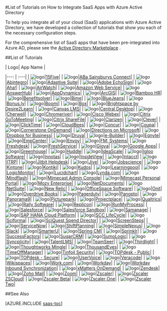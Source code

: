 <properties
    pageTitle="List of Tutorials for SaaS App Integrations with Azure AD | Windows Azure"
    description="Tutorials on how to configure Azure Active Directory single sign-on for a variety of third-party SaaS applications."
    services="active-directory"
    documentationCenter=""
    authors="markusvi"
    manager="stevenpo"
    editor=""/>

<tags
	ms.service="active-directory"
	ms.date="10/16/2015"
	wacn.date=""/>

#List of Tutorials on How to Integrate SaaS Apps with Azure Active Directory

To help you integrate all of your cloud (SaaS) applications with Azure Active Directory, we have developed a collection of tutorials that show you each of the necessary configuration steps.

For the comprehensive list of SaaS apps that have been pre-integrated into Azure AD, please see the [Active Directory <!-- deleted by customization Marketplace](https://azure.microsoft.com/home/features/identity/) --><!-- keep by customization: begin --> Marketplace](https://azure.microsoft.com/zh-cn/home/features/identity/) <!-- keep by customization: end -->.

##List of Tutorials

| Logo| App Name |
<!-- deleted by customization
| --- | --- |
| ![logo](./media/active-directory-saas-tutorial-list/SaaSApp_15five.jpg)| [15Five](/documentation/articles/active-directory-saas-15five-tutorial/)|
| ![logo](./media/active-directory-saas-tutorial-list/SaaSApp_AbaSainsbury.jpg)| [ABa Sainsburys Connect](/documentation/articles/active-directory-saas-aba-sainsburys-connect-tutorial/)|
| ![logo](./media/active-directory-saas-tutorial-list/SaaSApp_Abintegro.jpg)| [Abintegro](/documentation/articles/active-directory-saas-abintegro-tutorial/)|
| ![logo](./media/active-directory-saas-tutorial-list/SaaSApp_AdaptiveSuite.jpg)| [Adaptive Suite](/documentation/articles/active-directory-saas-abintegro-tutorial/)|
| ![logo](./media/active-directory-saas-tutorial-list/SaaSApp_AdobeEchoSign.jpg)| [Adobe EchoSign](/documentation/articles/active-directory-saas-adobe-echosign-tutorial/)|
| ![logo](./media/active-directory-saas-tutorial-list/SaaSApp_Aha.jpg)| [Aha!](/documentation/articles/active-directory-saas-aha-tutorial/)|
| ![logo](./media/active-directory-saas-tutorial-list/SaaSApp_Airwatch.jpg)| [AirWatch](https://azure.microsoft.com/zh-cn/documentation/articles/active-directory-saas-airwatch-tutorial/)|
| ![logo](./media/active-directory-saas-tutorial-list/SaaSApp_Alcumus.jpg)| [Alcumus Info Exchange](/documentation/articles/active-directory-saas-alcumus-info-tutorial/)|
| ![logo](./media/active-directory-saas-tutorial-list/SaaSApp_AmazonWebServices.jpg)| [Amazon Web Services (AWS)](https://go.microsoft.com/fwLink/?LinkID=512725&clcid=0x409)|
| ![logo](./media/active-directory-saas-tutorial-list/SaaSApp_AnswerHub.jpg)| [AnswerHub](/documentation/articles/active-directory-saas-answerhub-tutorial/)|
| ![logo](./media/active-directory-saas-tutorial-list/SaaSApp_AppDynamics.jpg)| [AppDynamics](/documentation/articles/active-directory-saas-appdynamics-tutorial/)|
| ![logo](./media/active-directory-saas-tutorial-list/SaaSApp_ArcGIS.jpg)| [ArcGIS](/documentation/articles/active-directory-saas-arcgis-tutorial/)|
| ![logo](./media/active-directory-saas-tutorial-list/SaaSApp_BambooHR.png)| [Bamboo HR](/documentation/articles/active-directory-saas-bamboo-hr-tutorial/)|
| ![logo](./media/active-directory-saas-tutorial-list/SaaSApp_Benefitssolver.jpg)| [Benefitsolver](/documentation/articles/active-directory-saas-benefitsolver-tutorial/)|
| ![logo](./media/active-directory-saas-tutorial-list/SaaSApp_Bime.jpg)| [Bime](/documentation/articles/active-directory-saas-bime-tutorial/)|
| ![logo](./media/active-directory-saas-tutorial-list/SaaSApp_BlueJeans.jpg)| [BlueJeans](/documentation/articles/active-directory-saas-bluejeans-tutorial/)|
| ![logo](./media/active-directory-saas-tutorial-list/SaaSApp_Bonus.ly.jpg)| [Bonus.ly](/documentation/articles/active-directory-saas-bonus-tutorial/)|
| ![logo](./media/active-directory-saas-tutorial-list/SaaSApp_Boomi.jpg)| [Boomi](/documentation/articles/active-directory-saas-boomi-tutorial/)|
| ![logo](./media/active-directory-saas-tutorial-list/SaaSApp_Box.jpg)| [Box](/documentation/articles/active-directory-saas-box-tutorial/)|
| ![logo](./media/active-directory-saas-tutorial-list/SaaSApp_Brightspace.jpg)| [Brightspace by Desire2Learn](/documentation/articles/active-directory-saas-brightspace-desire2learn-tutorial/)|
| ![logo](./media/active-directory-saas-tutorial-list/SaaSApp_Canvas.jpg)| [Canvas LMS](/documentation/articles/active-directory-saas-canvas-lms-tutorial/)|
| ![logo](./media/active-directory-saas-tutorial-list/SaaSApp_Central_Desktop.jpg)| [Central Desktop](/documentation/articles/active-directory-saas-central-desktop-tutorial/)|
| ![logo](./media/active-directory-saas-tutorial-list/SaaSApp_Cherwell.jpg)| [Cherwell](/documentation/articles/active-directory-saas-cherwell-tutorial/)|
| ![logo](./media/active-directory-saas-tutorial-list/SaaSApp_Chromeriver.png)| [Chromeriver](/documentation/articles/active-directory-saas-chromeriver-tutorial/)|
| ![logo](./media/active-directory-saas-tutorial-list/SaaSApp_CiscoWebEx.jpg)| [Cisco Webex](/documentation/articles/active-directory-saas-cisco-webex-tutorial/)|
| ![logo](./media/active-directory-saas-tutorial-list/SaaSApp_CritixGoToMeeting.jpg)| [Citrix GoToMeeting](/documentation/articles/active-directory-saas-citrix-gotomeeting-tutorial/)|
| ![logo](./media/active-directory-saas-tutorial-list/SaaSApp_CritixShareFile.jpg)| [Citrix ShareFile](/documentation/articles/active-directory-saas-citrix-sharefile-tutorial/)|
| ![logo](./media/active-directory-saas-tutorial-list/SaaSApp_Clarizen.jpg)| [Clarizen](/documentation/articles/active-directory-saas-clarizen-tutorial/)|
| ![logo](./media/active-directory-saas-tutorial-list/SaaSApp_Clever.jpg)| [Clever](/documentation/articles/active-directory-saas-clever-tutorial/)|
| ![logo](./media/active-directory-saas-tutorial-list/SaaSApp_ClickTime.jpg)| [ClickTime](/documentation/articles/active-directory-saas-clicktime-tutorial/)|
| ![logo](./media/active-directory-saas-tutorial-list/SaaSApp_CloudPassage.jpg)| [CloudPassage](/documentation/articles/active-directory-saas-cloudpassage-tutorial/)|
| ![logo](./media/active-directory-saas-tutorial-list/SaaSApp_Concur.jpg)| [Concur](https://go.microsoft.com/fwLink/?LinkID=309575&clcid=0x409)|
| ![logo](./media/active-directory-saas-tutorial-list/SaaSApp_CornerstoneOnDemand.jpg)| [Cornerstone OnDemand](/documentation/articles/active-directory-saas-cornerstone-ondemand-tutorial/)|
| ![logo](./media/active-directory-saas-tutorial-list/SaaSApp_Coupa.jpg)| [Coupa](/documentation/articles/active-directory-saas-coupa-tutorial/)|
| ![logo](./media/active-directory-saas-tutorial-list/SaaSApp_CSStars.jpg)| [CS Stars](/documentation/articles/active-directory-saas-cs-stars-tutorial/)|
| ![logo](./media/active-directory-saas-tutorial-list/SaaSApp_Directions.jpg)| [Directions on Microsoft](/documentation/articles/active-directory-saas-directions-microsoft-tutorial/)|
| ![logo](./media/active-directory-saas-tutorial-list/SaaSApp_DocuSign.jpg)| [DocuSign](/documentation/articles/active-directory-saas-docussign-tutorial/)|
| ![logo](./media/active-directory-saas-tutorial-list/SaaSApp_Dropbox.jpg)| [Dropbox for Business](/documentation/articles/active-directory-saas-dropboxforbusiness-tutorial/)|
| ![logo](./media/active-directory-saas-tutorial-list/SaaSApp_Druva.jpg)| [Druva](/documentation/articles/active-directory-saas-druva-tutorial/)|
| ![logo](./media/active-directory-saas-tutorial-list/SaaSApp_eBuilder.jpg)| [e-Builder](/documentation/articles/active-directory-saas-e-builder-tutorial/)|
| ![logo](./media/active-directory-saas-tutorial-list/SaaSApp_Egnyte.jpg)| [Egnyte](/documentation/articles/active-directory-saas-egnyte-tutorial/)|
| ![logo](./media/active-directory-saas-tutorial-list/SaaSApp_EmpCenter.jpg)| [EmpCenter](/documentation/articles/active-directory-saas-empcenter-tutorial/)|
| ![logo](./media/active-directory-saas-tutorial-list/SaaSApp_Envoy.jpg)| [Envoy](/documentation/articles/active-directory-saas-envoy-tutorial/)|
| ![logo](./media/active-directory-saas-tutorial-list/SaaSApp_FMSystems.jpg)| [FM:Systems](/documentation/articles/active-directory-saas-fm-systems-tutorial/)|
| ![logo](./media/active-directory-saas-tutorial-list/SaaSApp_Freshdesk.jpg)| [Freshdesk](/documentation/articles/active-directory-saas-freshdesk-tutorial/)|
| ![logo](./media/active-directory-saas-tutorial-list/SaaSApp_Freshservice.jpg)| [FreshService](/documentation/articles/active-directory-saas-freshservice-tutorial/)|
| ![logo](./media/active-directory-saas-tutorial-list/SaaSApp_Gigya.jpg)| [Gigya](/documentation/articles/active-directory-saas-gigya-tutorial/)|
| ![logo](./media/active-directory-saas-tutorial-list/SaaSApp_GoogleApps.jpg)| [Google Apps](https://go.microsoft.com/fwLink/?LinkID=309577&clcid=0x409)|
| ![logo](./media/active-directory-saas-tutorial-list/SaaSApp_Greenhouse.jpg)| [Greenhouse](https://go.microsoft.com/fwLink/?LinkID=403252&clcid=0x409)|
| ![logo](./media/active-directory-saas-tutorial-list/SaaSApp_Halogen_Software.jpg)| [Halogen Software](/documentation/articles/active-directory-saas-halogen-software-tutorial/)|
| ![logo](./media/active-directory-saas-tutorial-list/SaaSApp_Huddle.jpg)| [Huddle](https://go.microsoft.com/fwLink/?LinkID=403227&clcid=0x409)|
| ![logo](./media/active-directory-saas-tutorial-list/SaaSApp_IdeaScale.jpg)| [IdeaScale](/documentation/articles/active-directory-saas-ideascale-tutorial/)|
| ![logo](./media/active-directory-saas-tutorial-list/SaaSApp_IglooSoftware.jpg)| [Igloo Software](/documentation/articles/active-directory-saas-igloo-software-tutorial/)|
| ![logo](./media/active-directory-saas-tutorial-list/SaaSApp_Innotas.jpg)| [Innotas](/documentation/articles/active-directory-saas-innotas-tutorial/)|
| ![logo](./media/active-directory-saas-tutorial-list/SaaSApp_InsideView.jpg)| [InsideView](/documentation/articles/active-directory-saas-insideview-tutorial/)|
| ![logo](./media/active-directory-saas-tutorial-list/SaaSApp_Intacct.jpg)| [Intacct](/documentation/articles/active-directory-saas-intacct-tutorial/)|
| ![logo](./media/active-directory-saas-tutorial-list/SaaSApp_ITRP.jpg)| [ITRP](/documentation/articles/active-directory-saas-itrp-tutorial/)|
| ![logo](./media/active-directory-saas-tutorial-list/SaaSApp_JitbitHelpdesk.jpg)| [Jitbit Helpdesk](/documentation/articles/active-directory-saas-jitbit-helpdesk-tutorial/)|
| ![logo](./media/active-directory-saas-tutorial-list/SaaSApp_Jive.jpg)| [Jive](/documentation/articles/active-directory-saas-jive-tutorial/)|
| ![logo](./media/active-directory-saas-tutorial-list/SaaSApp_Jobscience.jpg)| [Jobscience](https://go.microsoft.com/fwLink/?LinkID=522559&clcid=0x409)|
| ![logo](./media/active-directory-saas-tutorial-list/SaaSApp_Kintone.jpg)| [Kintone](/documentation/articles/active-directory-saas-kintone-tutorial/)|
| ![logo](./media/active-directory-saas-tutorial-list/SaaSApp_Kontiki.jpg)| [Kontiki](/documentation/articles/active-directory-saas-kontiki-tutorial/)|
| ![logo](./media/active-directory-saas-tutorial-list/SaaSApp_Kudos.jpg)| [Kudos](/documentation/articles/active-directory-saas-kudos-tutorial/)|
| ![logo](./media/active-directory-saas-tutorial-list/SaaSApp_Learningpool.jpg)| [Learningpool](/documentation/articles/active-directory-saas-learningpool-tutorial/)|
| ![logo](./media/active-directory-saas-tutorial-list/SaaSApp_LogicMonitor.jpg)| [LogicMonitor](/documentation/articles/active-directory-saas-logicmonitor-tutorial/)|
| ![logo](./media/active-directory-saas-tutorial-list/SaaSApp_Lucidchart.jpg)| [Lucidchart](/documentation/articles/active-directory-saas-lucidchart-tutorial/)|
| ![logo](./media/active-directory-saas-tutorial-list/SaaSApp_Lynda.com.jpg)| [Lynda.com](/documentation/articles/active-directory-saas-lynda-tutorial/)|
| ![logo](./media/active-directory-saas-tutorial-list/SaaSApp_Mimecast.jpg)| [Mimecast Admin Console](https://go.microsoft.com/fwLink/?LinkID=512747&clcid=0x409)|
| ![logo](./media/active-directory-saas-tutorial-list/SaaSApp_Mimecast.jpg)| [Mimecast Personal Portal](/documentation/articles/active-directory-saas-mimecast-personal-portal-tutorial/)|
| ![logo](./media/active-directory-saas-tutorial-list/SaaSApp_Mindflash.jpg)| [Mindflash](/documentation/articles/active-directory-saas-mindflash-tutorial/)|
| ![logo](./media/active-directory-saas-tutorial-list/SaaSApp_MozyEnterprise.jpg)| [Mozy Enterprise](/documentation/articles/active-directory-saas-mozy-enterprise-tutorial/)|
| ![logo](./media/active-directory-saas-tutorial-list/SaaSApp_NetDocuments.jpg)| [NetDocuments](/documentation/articles/active-directory-saas-netdocuments-tutorial/)|
| ![logo](./media/active-directory-saas-tutorial-list/SaaSApp_NetSuite.jpg)| [Netsuite](/documentation/articles/active-directory-saas-netsuite-tutorial/)|
| ![logo](./media/active-directory-saas-tutorial-list/SaaSApp_NewRelic.jpg)| [New Relic](/documentation/articles/active-directory-saas-new-relic-tutorial/)|
| ![logo](./media/active-directory-saas-tutorial-list/SaaSApp_OCTanner.jpg)| [O. C. Tanner - AppreciateHub](/documentation/articles/active-directory-saas-oc-tanner-tutorial/)|
| ![logo](./media/active-directory-saas-tutorial-list/SaaSApp_OfficeSpaceSoftware.jpg)| [OfficeSpace Software](/documentation/articles/active-directory-saas-officespace-software-tutorial/)|
| ![logo](./media/active-directory-saas-tutorial-list/SaaSApp_Onit.jpg)| [Onit](/documentation/articles/active-directory-saas-onit-tutorial/)|
| ![logo](./media/active-directory-saas-tutorial-list/SaaSApp_OverdriveBooks.jpg)| [Overdrive Books](/documentation/articles/active-directory-saas-overdrive-books-tutorial/)|
| ![logo](./media/active-directory-saas-tutorial-list/SaaSApp_PagerDuty.jpg)| [Pagerduty](https://go.microsoft.com/fwLink/?LinkID=510244&clcid=0x409)|
| ![logo](./media/active-directory-saas-tutorial-list/SaaSApp_Panopto.jpg)| [Panopto](/documentation/articles/active-directory-saas-panopto-tutorial/)|
| ![logo](./media/active-directory-saas-tutorial-list/SaaSApp_Panorama9.jpg)| [Panorama9](/documentation/articles/active-directory-saas-panorama9-tutorial/)|
| ![logo](./media/active-directory-saas-tutorial-list/SaaSApp_Picturepark.jpg)| [Picturepark](/documentation/articles/active-directory-saas-picturepark-tutorial/)|
| ![logo](./media/active-directory-saas-tutorial-list/SaaSApp_PolicyStat.jpg)| [PolicyStat](https://msdn.microsoft.com/zh-cn/library/azure/mt238348.aspx)|
| ![logo](./media/active-directory-saas-tutorial-list/SaaSApp_Projectplace.jpg)| [Projectplace](/documentation/articles/active-directory-saas-projectplace-tutorial/)|
| ![logo](./media/active-directory-saas-tutorial-list/SaaSApp_Qualtrics.jpg)| [Qualtrics](/documentation/articles/active-directory-saas-qualtrics-tutorial/)|
| ![logo](./media/active-directory-saas-tutorial-list/SaaSApp_Questetra_BPM_Suite.jpg)| [Questetra BPM Suite](/documentation/articles/active-directory-saas-questetra-bpm-suite/)|
| ![logo](./media/active-directory-saas-tutorial-list/SaaSApp_QuickHelp.jpg)| [QuickHelp](/documentation/articles/active-directory-saas-quickhelp-tutorial/)|
| ![logo](./media/active-directory-saas-tutorial-list/SaaSApp_RallySoftware.jpg)| [Rally Software](/documentation/articles/active-directory-saas-rally-software-tutorial/)|
| ![logo](./media/active-directory-saas-tutorial-list/SaaSApp_Replicon.jpg)| [Replicon](/documentation/articles/active-directory-saas-replicon-tutorial/)|
| ![logo](./media/active-directory-saas-tutorial-list/SaaSApp_RightAnswers.jpg)| [RightAnswers](/documentation/articles/active-directory-saas-rightanswers-tutorial/)|
| ![logo](./media/active-directory-saas-tutorial-list/SaaSApp_RunMyProcess.jpg)| [RunMyProcess](/documentation/articles/active-directory-saas-runmyprocess-tutorial/)|
| ![logo](./media/active-directory-saas-tutorial-list/SaaSApp_Salesforce.jpg)| [Salesforce Sandbox](/documentation/articles/active-directory-saas-salesforce-sandbox-tutorial/&clcid=0x409)|
| ![logo](./media/active-directory-saas-tutorial-list/SaaSApp_Salesforce.jpg)| [Salesforce](/documentation/articles/active-directory-saas-salesforce-tutorial/)|
| ![logo](./media/active-directory-saas-tutorial-list/SaaSApp_Samanage.jpg)| [Samanage](/documentation/articles/active-directory-saas-samanage-tutorial/)|
| ![logo](./media/active-directory-saas-tutorial-list/SaaSApp_SapHanaCloudPlatform.jpg)| [SAP HANA Cloud Platform](/documentation/articles/active-directory-saas-sap-hana-cloud-platform-tutorial/)|
| ![logo](./media/active-directory-saas-tutorial-list/SaaSApp_SCCLifeCycle.jpg)| [SCC LifeCycle](https://go.microsoft.com/fwLink/?LinkID=530218&clcid=0x409)|
| ![logo](./media/active-directory-saas-tutorial-list/SaaSApp_Sciforma.jpg)| [Sciforma](/documentation/articles/active-directory-saas-sciforma-tutorial/)|
| ![logo](./media/active-directory-saas-tutorial-list/SaaSApp_SciQuestSpendDirector.jpg)| [SciQuest Spend Director](/documentation/articles/active-directory-saas-sciquest-spend-director/)|
| ![logo](./media/active-directory-saas-tutorial-list/SaaSApp_Screensteps.jpg)| [ScreenSteps](https://go.microsoft.com/fwLink/?LinkID=510251&clcid=0x409)|
| ![logo](./media/active-directory-saas-tutorial-list/SaaSApp_ServiceNow.jpg)| [ServiceNow](/documentation/articles/active-directory-saas-servicenow-tutorial/)|
| ![logo](./media/active-directory-saas-tutorial-list/SaaSApp_ShiftPlanning.jpg)| [ShiftPlanning](/documentation/articles/active-directory-saas-shiftplanning-tutorial/)|
| ![logo](./media/active-directory-saas-tutorial-list/SaaSApp_SimpleNexus.jpg)| [SimpleNexus](/documentation/articles/active-directory-saas-simplenexus-tutorial/)|
| ![logo](./media/active-directory-saas-tutorial-list/SaaSApp_Slack.jpg)| [Slack](/documentation/articles/active-directory-saas-slack-tutorial/)|
| ![logo](./media/active-directory-saas-tutorial-list/SaaSApp_SmarterU.jpg)| [SmarterU](https://go.microsoft.com/fwLink/?LinkID=510238&clcid=0x409)|
| ![logo](./media/active-directory-saas-tutorial-list/SaaSApp_SpringCM.jpg)| [Spring CM](/documentation/articles/active-directory-saas-spring-cm-tutorial/)|
| ![logo](./media/active-directory-saas-tutorial-list/SaaSApp_Sprinklr.jpg)| [Sprinklr](/documentation/articles/active-directory-saas-sprinklr-tutorial/)|
| ![logo](./media/active-directory-saas-tutorial-list/SaaSApp_SuccessFactors.jpg)| [SuccessFactors](https://go.microsoft.com/fwLink/?LinkID=403221&clcid=0x409)|
| ![logo](./media/active-directory-saas-tutorial-list/SaaSApp_SugarCM.jpg)| [SugarCRM](/documentation/articles/active-directory-saas-sugarcrm-tutorial/)|
| ![logo](./media/active-directory-saas-tutorial-list/SaaSApp_SumoLogic.jpg)| [SumoLogic](/documentation/articles/active-directory-saas-sumologic-tutorial/)|
| ![logo](./media/active-directory-saas-tutorial-list/SaaSApp_Syncplicity.jpg)| [Syncplicity](/documentation/articles/active-directory-saas-syncplicity-tutorial/)|
| ![logo](./media/active-directory-saas-tutorial-list/SaaSApp_TalentLMS.jpg)| [TalentLMS](/documentation/articles/active-directory-saas-talentlms-tutorial/)|
| ![logo](./media/active-directory-saas-tutorial-list/SaaSApp_TeamSeer.jpg)| [TeamSeer](/documentation/articles/active-directory-saas-teamseer-tutorial/)|
| ![logo](./media/active-directory-saas-tutorial-list/SaaSApp_Thirdlight.png)| [Thirdlight](/documentation/articles/active-directory-saas-thirdlight-tutorial/)|
| ![logo](./media/active-directory-saas-tutorial-list/SaaSApp_ThoughtworksMingle.jpg)| [Thoughtworks Mingle](/documentation/articles/active-directory-saas-thoughtworks-mingle-tutorial/)|
| ![logo](./media/active-directory-saas-tutorial-list/SaaSApp_ThousandEyes.jpg)| [ThousandEyes](/documentation/articles/active-directory-saas-thousandeyes-tutorial/)|
| ![logo](./media/active-directory-saas-tutorial-list/SaaSApp_TimeOffManager.jpg)| [TimeOffManager](/documentation/articles/active-directory-saas-timeoffmanager-tutorial/)|
| ![logo](./media/active-directory-saas-tutorial-list/SaaSApp_TinfoilSecurity.jpg)| [Tinfoil Security](/documentation/articles/active-directory-saas-tinfoil-security-tutorial/)|
| ![logo](./media/active-directory-saas-tutorial-list/SaaSApp_TOPdesk.jpg)| [TOPdesk - Public](/documentation/articles/active-directory-saas-topdesk-public-tutorial/)|
| ![logo](./media/active-directory-saas-tutorial-list/SaaSApp_TOPdesk.jpg)| [TOPdesk - Secure](/documentation/articles/active-directory-saas-topdesk-secure-tutorial/)|
| ![logo](./media/active-directory-saas-tutorial-list/SaaSApp_UserVoice.jpg)| [UserVoice](/documentation/articles/active-directory-saas-uservoice-tutorial/)|
| ![logo](./media/active-directory-saas-tutorial-list/SaaSApp_Veracode.jpg)| [Veracode](/documentation/articles/active-directory-saas-veracode-tutorial/)|
| ![logo](./media/active-directory-saas-tutorial-list/SaaSApp_Wikispace.jpg)| [Wikispaces](/documentation/articles/active-directory-saas-wikispaces-tutorial/)|
| ![logo](./media/active-directory-saas-tutorial-list/SaaSApp_Work.jpg)| [Work.com](/documentation/articles/active-directory-saas-work-com-tutorial/)|
| ![logo](./media/active-directory-saas-tutorial-list/SaaSApp_Workday.jpg)| [Workday Inbound Synchronization](https://msdn.microsoft.com/zh-cn/library/azure/dn762434.aspx)|
| ![logo](./media/active-directory-saas-tutorial-list/SaaSApp_Workday.jpg)| [Workday](/documentation/articles/active-directory-saas-workday-tutorial/)|
| ![logo](./media/active-directory-saas-tutorial-list/SaaSApp_Workrite.jpg)| [Workrite](/documentation/articles/active-directory-saas-workrite-tutorial/)|
| ![logo](./media/active-directory-saas-tutorial-list/SaaSApp_xMattersOnDemand.jpg)| [xMatters OnDemand](/documentation/articles/active-directory-saas-xmatters-ondemand-tutorial/)|
| ![logo](./media/active-directory-saas-tutorial-list/SaaSApp_Zendesk.jpg)| [Zendesk](/documentation/articles/active-directory-saas-zendesk-tutorial/)|
| ![logo](./media/active-directory-saas-tutorial-list/SaaSApp_ZohoMail.jpg)| [Zoho Mail](/documentation/articles/active-directory-saas-zoho-mail-tutorial/)|
| ![logo](./media/active-directory-saas-tutorial-list/SaaSApp_Zoom.jpg)| [Zoom](/documentation/articles/active-directory-saas-zoom-tutorial/)|
| ![logo](./media/active-directory-saas-tutorial-list/SaaSApp_Zscaler.jpg)| [Zscaler Beta](/documentation/articles/active-directory-saas-zscaler-beta-tutorial/)|
| ![logo](./media/active-directory-saas-tutorial-list/SaaSApp_Zscaler.jpg)| [Zscaler One](/documentation/articles/active-directory-saas-zscaler-one-tutorial/)|
| ![logo](./media/active-directory-saas-tutorial-list/SaaSApp_Zscaler.jpg)| [Zscaler Two](/documentation/articles/active-directory-saas-zscaler-two-tutorial/)|
| ![logo](./media/active-directory-saas-tutorial-list/SaaSApp_Zscaler.jpg)| [Zscaler ZSCloud](/documentation/articles/active-directory-saas-zscaler-zscloud-tutorial/)|
| ![logo](./media/active-directory-saas-tutorial-list/SaaSApp_Zscaler.jpg)| [Zscaler](/documentation/articles/active-directory-saas-zscaler-tutorial/)|

-->
<!-- keep by customization: begin -->
|---: | :---|
| ![logo](./media/active-directory-saas-tutorial-list/SaaSApp_15five.jpg)|[15Five](/documentation/articles/active-directory-saas-15five-tutorial)|
| ![logo](./media/active-directory-saas-tutorial-list/SaaSApp_AbaSainsbury.jpg)|[ABa Sainsburys Connect](/documentation/articles/active-directory-saas-aba-sainsburys-connect-tutorial)|
| ![logo](./media/active-directory-saas-tutorial-list/SaaSApp_Abintegro.jpg)|[Abintegro](/documentation/articles/active-directory-saas-abintegro-tutorial)|
| ![logo](./media/active-directory-saas-tutorial-list/SaaSApp_AdaptiveSuite.jpg)|[Adaptive Suite](/documentation/articles/active-directory-saas-adaptive-suite-tutorial)|
| ![logo](./media/active-directory-saas-tutorial-list/SaaSApp_AdobeEchoSign.jpg)|[Adobe EchoSign](/documentation/articles/active-directory-saas-adobe-echosign-tutorial)|
| ![logo](./media/active-directory-saas-tutorial-list/SaaSApp_Aha.jpg)|[Aha!](/documentation/articles/active-directory-saas-aha-tutorial)|
| ![logo](./media/active-directory-saas-tutorial-list/SaaSApp_Airwatch.jpg)|[AirWatch](/documentation/articles/active-directory-saas-airwatch-tutorial)|
| ![logo](./media/active-directory-saas-tutorial-list/SaaSApp_AmazonWebServices.jpg)|[Amazon Web Service](https://go.microsoft.com/fwLink/?LinkID=512725&clcid=0x409)|
| ![logo](./media/active-directory-saas-tutorial-list/SaaSApp_AnswerHub.jpg)|[AnswerHub](/documentation/articles/active-directory-saas-answerhub-tutorial)|
| ![logo](./media/active-directory-saas-tutorial-list/SaaSApp_AppDynamics.jpg)|[AppDynamics](/documentation/articles/active-directory-saas-appdynamics-tutorial)|
| ![logo](./media/active-directory-saas-tutorial-list/SaaSApp_ArcGIS.jpg)|[ArcGIS](/documentation/articles/active-directory-saas-arcgis-tutorial)|
| ![logo](./media/active-directory-saas-tutorial-list/SaaSApp_BambooHR.png)|[Bamboo HR](/documentation/articles/active-directory-saas-bamboo-hr-tutorial)|
| ![logo](./media/active-directory-saas-tutorial-list/SaaSApp_Benefitssolver.jpg)|[Benefitsolver](/documentation/articles/active-directory-saas-benefitsolver-tutorial)|
| ![logo](./media/active-directory-saas-tutorial-list/SaaSApp_Bime.jpg)|[Bime](/documentation/articles/active-directory-saas-bime-tutorial)|
| ![logo](./media/active-directory-saas-tutorial-list/SaaSApp_BlueJeans.jpg)|[BlueJeans](/documentation/articles/active-directory-saas-bluejeans-tutorial)|
| ![logo](./media/active-directory-saas-tutorial-list/SaaSApp_Bonus.ly.jpg)|[Bonus.ly](/documentation/articles/active-directory-saas-bonus-tutorial)|
| ![logo](./media/active-directory-saas-tutorial-list/SaaSApp_Boomi.jpg)|[Boomi](/documentation/articles/active-directory-saas-boomi-tutorial)|
| ![logo](./media/active-directory-saas-tutorial-list/SaaSApp_Box.jpg)|[Box](/documentation/articles/active-directory-saas-box-tutorial)|
| ![logo](./media/active-directory-saas-tutorial-list/SaaSApp_Brightspace.jpg)|[Brightspace by Desire2Learn](/documentation/articles/active-directory-saas-brightspace-desire2learn-tutorial)|
| ![logo](./media/active-directory-saas-tutorial-list/SaaSApp_Canvas.jpg)|[Canvas LMS](/documentation/articles/active-directory-saas-canvas-lms-tutorial)|
| ![logo](./media/active-directory-saas-tutorial-list/SaaSApp_Central_Desktop.jpg)|[Central Desktop](/documentation/articles/active-directory-saas-central-desktop-tutorial)|
| ![logo](./media/active-directory-saas-tutorial-list/SaaSApp_Cherwell.jpg)|[Cherwell](/documentation/articles/active-directory-saas-cherwell-tutorial)|
| ![logo](./media/active-directory-saas-tutorial-list/SaaSApp_Chromeriver.png)|[Chromeriver](/documentation/articles/active-directory-saas-chromeriver-tutorial)|
| ![logo](./media/active-directory-saas-tutorial-list/SaaSApp_CiscoWebEx.jpg)|[Cisco Webex](/documentation/articles/active-directory-saas-cisco-webex-tutorial)|
| ![logo](./media/active-directory-saas-tutorial-list/SaaSApp_CritixGoToMeeting.jpg)|[Citrix GoToMeeting](/documentation/articles/active-directory-saas-citrix-gotomeeting-tutorial)|
| ![logo](./media/active-directory-saas-tutorial-list/SaaSApp_CritixShareFile.jpg)|[Citrix ShareFile](/documentation/articles/active-directory-saas-citrix-sharefile-tutorial)|
| ![logo](./media/active-directory-saas-tutorial-list/SaaSApp_Clarizen.jpg)|[Clarizen](/documentation/articles/active-directory-saas-clarizen-tutorial)|
| ![logo](./media/active-directory-saas-tutorial-list/SaaSApp_Clever.jpg)|[Clever](/documentation/articles/active-directory-saas-clever-tutorial)|
| ![logo](./media/active-directory-saas-tutorial-list/SaaSApp_ClickTime.jpg)|[ClickTime](/documentation/articles/active-directory-saas-clicktime-tutorial)|
| ![logo](./media/active-directory-saas-tutorial-list/SaaSApp_CloudBees.jpg)|[CloudBees](/documentation/articles/active-directory-saas-cloudbees-tutorial)|
| ![logo](./media/active-directory-saas-tutorial-list/SaaSApp_Concur.jpg)|[Concur](/documentation/articles/active-directory-saas-concur-tutorial)|
| ![logo](./media/active-directory-saas-tutorial-list/SaaSApp_Coupa.jpg)|[Coupa](/documentation/articles/active-directory-saas-coupa-tutorial)|
| ![logo](./media/active-directory-saas-tutorial-list/SaaSApp_CornerstoneOnDemand.jpg)|[Cornerstone OnDemand](/documentation/articles/active-directory-saas-cornerstone-ondemand-tutorial)|
| ![logo](./media/active-directory-saas-tutorial-list/SaaSApp_Directions.jpg)|[Directions on Microsoft](/documentation/articles/active-directory-saas-directions-microsoft-tutorial)|
| ![logo](./media/active-directory-saas-tutorial-list/SaaSApp_Dropbox.jpg)|[Dropbox for Business](/documentation/articles/active-directory-saas-dropboxforbusiness-tutorial)|
| ![logo](./media/active-directory-saas-tutorial-list/SaaSApp_Druva.jpg)|[Druva](/documentation/articles/active-directory-saas-druva-tutorial)|
| ![logo](./media/active-directory-saas-tutorial-list/SaaSApp_eBuilder.jpg)|[e-Builder](/documentation/articles/active-directory-saas-e-builder-tutorial)|
| ![logo](./media/active-directory-saas-tutorial-list/SaaSApp_Egnyte.jpg)|[Egnyte](/documentation/articles/active-directory-saas-egnyte-tutorial)|
| ![logo](./media/active-directory-saas-tutorial-list/SaaSApp_EmpCenter.jpg)|[EmpCenter](/documentation/articles/active-directory-saas-empcenter-tutorial)|
| ![logo](./media/active-directory-saas-tutorial-list/SaaSApp_Envoy.jpg)|[Envoy](/documentation/articles/active-directory-saas-envoy-tutorial)|
| ![logo](./media/active-directory-saas-tutorial-list/SaaSApp_FMSystems.jpg)|[FM: Systems](/documentation/articles/active-directory-saas-fm-systems-tutorial)|
| ![logo](./media/active-directory-saas-tutorial-list/SaaSApp_Freshdesk.jpg)|[Freshdesk](/documentation/articles/active-directory-saas-freshdesk-tutorial)|
| ![logo](./media/active-directory-saas-tutorial-list/SaaSApp_Freshservice.jpg)|[FreshService](/documentation/articles/active-directory-saas-freshservice-tutorial)|
| ![logo](./media/active-directory-saas-tutorial-list/SaaSApp_Gigya.jpg)|[Gigya](/documentation/articles/active-directory-saas-gigya-tutorial)|
| ![logo](./media/active-directory-saas-tutorial-list/SaaSApp_GoogleApps.jpg)|[Google Apps](/documentation/articles/active-directory-saas-google-apps-tutorial)|
| ![logo](./media/active-directory-saas-tutorial-list/SaaSApp_Greenhouse.jpg)|[Greenhouse](/documentation/articles/active-directory-saas-greenhouse-tutorial)|
| ![logo](./media/active-directory-saas-tutorial-list/SaaSApp_Huddle.jpg)|[Huddle](/documentation/articles/active-directory-saas-huddle-tutorial)|
| ![logo](./media/active-directory-saas-tutorial-list/SaaSApp_IdeaScale.jpg)|[IdeaScale](/documentation/articles/active-directory-saas-ideascale-tutorial)|
| ![logo](./media/active-directory-saas-tutorial-list/SaaSApp_IglooSoftware.jpg)|[Igloo Software](/documentation/articles/active-directory-saas-igloo-software-tutorial)|
| ![logo](./media/active-directory-saas-tutorial-list/SaaSApp_Innotas.jpg)|[Innotas](/documentation/articles/active-directory-saas-innotas-tutorial)|
| ![logo](./media/active-directory-saas-tutorial-list/SaaSApp_InsideView.jpg)|[InsideView](/documentation/articles/active-directory-saas-insideview-tutorial)|
| ![logo](./media/active-directory-saas-tutorial-list/SaaSApp_Intacct.jpg)|[Intacct](/documentation/articles/active-directory-saas-intacct-tutorial)|
| ![logo](./media/active-directory-saas-tutorial-list/SaaSApp_ITRP.jpg)|[ITRP](/documentation/articles/active-directory-saas-itrp-tutorial)|
| ![logo](./media/active-directory-saas-tutorial-list/SaaSApp_JitbitHelpdesk.jpg)|[Jitbit Helpdesk](/documentation/articles/active-directory-saas-jitbit-helpdesk-tutorial)|
| ![logo](./media/active-directory-saas-tutorial-list/SaaSApp_Jive.jpg)|[Jive](/documentation/articles/active-directory-saas-jive-tutorial)|
| ![logo](./media/active-directory-saas-tutorial-list/SaaSApp_Jobscience.jpg)|[Jobscience](/documentation/articles/active-directory-saas-jobscience-tutorial)|
| ![logo](./media/active-directory-saas-tutorial-list/SaaSApp_Kintone.jpg)|[Kintone](/documentation/articles/active-directory-saas-kintone-tutorial)|
| ![logo](./media/active-directory-saas-tutorial-list/SaaSApp_Kontiki.jpg)|[Kontiki](/documentation/articles/active-directory-saas-kontiki-tutorial)|
| ![logo](./media/active-directory-saas-tutorial-list/SaaSApp_Kudos.jpg)|[Kudos](/documentation/articles/active-directory-saas-kudos-tutorial)|
| ![logo](./media/active-directory-saas-tutorial-list/SaaSApp_Learningpool.jpg)|[Learningpool](/documentation/articles/active-directory-saas-learningpool-tutorial)|
| ![logo](./media/active-directory-saas-tutorial-list/SaaSApp_LogicMonitor.jpg)|[LogicMonitor](/documentation/articles/active-directory-saas-logicmonitor-tutorial)|
| ![logo](./media/active-directory-saas-tutorial-list/SaaSApp_Lucidchart.jpg)|[Lucidchart](/documentation/articles/active-directory-saas-lucidchart-tutorial)|
| ![logo](./media/active-directory-saas-tutorial-list/SaaSApp_Lynda.com.jpg)|[Lynda.com](/documentation/articles/active-directory-saas-lynda-tutorial)|
| ![logo](./media/active-directory-saas-tutorial-list/SaaSApp_Mindflash.jpg)|[Mindflash](/documentation/articles/active-directory-saas-mindflash-tutorial)|
| ![logo](./media/active-directory-saas-tutorial-list/SaaSApp_Mimecast.jpg)|[Mimecast Admin Console](/documentation/articles/active-directory-saas-mimecast-admin-console-tutorial)|
| ![logo](./media/active-directory-saas-tutorial-list/SaaSApp_Mimecast.jpg)|[Mimecast Personal Portal](/documentation/articles/active-directory-saas-mimecast-personal-portal-tutorial)|
| ![logo](./media/active-directory-saas-tutorial-list/SaaSApp_MozyEnterprise.jpg)|[Mozy Enterprise](/documentation/articles/active-directory-saas-mozy-enterprise-tutorial)|
| ![logo](./media/active-directory-saas-tutorial-list/SaaSApp_NetDocuments.jpg)|[NetDocuments](/documentation/articles/active-directory-saas-netdocuments-tutorial)|
| ![logo](./media/active-directory-saas-tutorial-list/SaaSApp_NetSuite.jpg)|[NetSuite](/documentation/articles/active-directory-saas-netsuite-tutorial)|
| ![logo](./media/active-directory-saas-tutorial-list/SaaSApp_NewRelic.jpg)|[New Relic](/documentation/articles/active-directory-saas-new-relic-tutorial)|
| ![logo](./media/active-directory-saas-tutorial-list/SaaSApp_OfficeSpaceSoftware.jpg)|[OfficeSpace Software](/documentation/articles/active-directory-saas-officespace-software-tutorial)|
| ![logo](./media/active-directory-saas-tutorial-list/SaaSApp_Onit.jpg)|[Onit](/documentation/articles/active-directory-saas-onit-tutorial)|
| ![logo](./media/active-directory-saas-tutorial-list/SaaSApp_OverdriveBooks.jpg)|[Overdrive Books](/documentation/articles/active-directory-saas-overdrive-books-tutorial)|
| ![logo](./media/active-directory-saas-tutorial-list/SaaSApp_PagerDuty.jpg)|[Pagerduty](/documentation/articles/active-directory-saas-pagerduty-tutorial)|
| ![logo](./media/active-directory-saas-tutorial-list/SaaSApp_Panopto.jpg)|[Panopto](/documentation/articles/active-directory-saas-panopto-tutorial)|
| ![logo](./media/active-directory-saas-tutorial-list/SaaSApp_Panorama9.jpg)|[Panorama9](/documentation/articles/active-directory-saas-panorama9-tutorial)|
| ![logo](./media/active-directory-saas-tutorial-list/SaaSApp_Picturepark.jpg)|[Picturepark](/documentation/articles/active-directory-saas-picturepark-tutorial)|
| ![logo](./media/active-directory-saas-tutorial-list/SaaSApp_Projectplace.jpg)|[Projectplace](/documentation/articles/active-directory-saas-projectplace-tutorial)|
| ![logo](./media/active-directory-saas-tutorial-list/SaaSApp_Qualtrics.jpg)|[Qualtrics](/documentation/articles/active-directory-saas-qualtrics-tutorial)|
| ![logo](./media/active-directory-saas-tutorial-list/SaaSApp_RallySoftware.jpg)|[Rally Software](/documentation/articles/active-directory-saas-rally-software-tutorial)|
| ![logo](./media/active-directory-saas-tutorial-list/SaaSApp_Replicon.jpg)|[Replicon](/documentation/articles/active-directory-saas-replicon-tutorial)|
| ![logo](./media/active-directory-saas-tutorial-list/SaaSApp_RunMyProcess.jpg)|[RunMyProcess](/documentation/articles/active-directory-saas-runmyprocess-tutorial)|
| ![logo](./media/active-directory-saas-tutorial-list/SaaSApp_Salesforce.jpg)|[Salesforce](/documentation/articles/active-directory-saas-salesforce-tutorial)|
| ![logo](./media/active-directory-saas-tutorial-list/SaaSApp_Salesforce.jpg)|[Salesforce Sandbox](/documentation/articles/active-directory-saas-salesforce-sandbox-tutorial)|
| ![logo](./media/active-directory-saas-tutorial-list/SaaSApp_Samanage.jpg)|[Samanage](/documentation/articles/active-directory-saas-samanage-tutorial)|
| ![logo](./media/active-directory-saas-tutorial-list/SaaSApp_SapHanaCloudPlatform.jpg)|[SAP HANA Cloud Platform](/documentation/articles/active-directory-saas-sap-hana-cloud-platform-tutorial)|
| ![logo](./media/active-directory-saas-tutorial-list/SaaSApp_SCCLifeCycle.jpg)|[SCC LifeCycle](/documentation/articles/active-directory-saas-scc-lifecycle-tutorial)|
| ![logo](./media/active-directory-saas-tutorial-list/SaaSApp_Sciforma.jpg)|[Sciforma](/documentation/articles/active-directory-saas-sciforma-tutorial)|
| ![logo](./media/active-directory-saas-tutorial-list/SaaSApp_SciQuestSpendDirector.jpg)|[SciQuest Spend Director](/documentation/articles/active-directory-saas-sciquest-spend-director)|
| ![logo](./media/active-directory-saas-tutorial-list/SaaSApp_Screensteps.jpg)|[ScreenSteps](/documentation/articles/active-directory-saas-screensteps-tutorial)|
| ![logo](./media/active-directory-saas-tutorial-list/SaaSApp_ServiceNow.jpg)|[ServiceNow](/documentation/articles/active-directory-saas-servicenow-tutorial)|
| ![logo](./media/active-directory-saas-tutorial-list/SaaSApp_ShiftPlanning.jpg)|[ShiftPlanning](/documentation/articles/active-directory-saas-shiftplanning-tutorial)|
| ![logo](./media/active-directory-saas-tutorial-list/SaaSApp_SimpleNexus.jpg)|[SimpleNexus](/documentation/articles/active-directory-saas-simplenexus-tutorial)|
| ![logo](./media/active-directory-saas-tutorial-list/SaaSApp_Slack.jpg)|[Slack](/documentation/articles/active-directory-saas-slack-tutorial)|
| ![logo](./media/active-directory-saas-tutorial-list/SaaSApp_SmarterU.jpg)|[SmarterU](/documentation/articles/active-directory-saas-smarteru-tutorial)|
| ![logo](./media/active-directory-saas-tutorial-list/SaaSApp_SpringCM.jpg)|[Spring CM](/documentation/articles/active-directory-saas-spring-cm-tutorial)|
| ![logo](./media/active-directory-saas-tutorial-list/SaaSApp_Sprinklr.jpg)|[Sprinklr](/documentation/articles/active-directory-saas-sprinklr-tutorial)|
| ![logo](./media/active-directory-saas-tutorial-list/SaaSApp_SuccessFactors.jpg)|[SuccessFactors](/documentation/articles/active-directory-saas-successfactors-tutorial)|
| ![logo](./media/active-directory-saas-tutorial-list/SaaSApp_SugarCM.jpg)|[SugarCRM](/documentation/articles/active-directory-saas-sugarcrm-tutorial)|
| ![logo](./media/active-directory-saas-tutorial-list/SaaSApp_SumoLogic.jpg)|[SumoLogic](/documentation/articles/active-directory-saas-sumologic-tutorial)|
| ![logo](./media/active-directory-saas-tutorial-list/SaaSApp_Syncplicity.jpg)|[Syncplicity](/documentation/articles/active-directory-saas-syncplicity-tutorial)|
| ![logo](./media/active-directory-saas-tutorial-list/SaaSApp_TalentLMS.jpg)|[TalentLMS](/documentation/articles/active-directory-saas-talentlms-tutorial)|
| ![logo](./media/active-directory-saas-tutorial-list/SaaSApp_TeamSeer.jpg)|[TeamSeer](/documentation/articles/active-directory-saas-teamseer-tutorial)|
| ![logo](./media/active-directory-saas-tutorial-list/SaaSApp_Thirdlight.png)|[Thirdlight](/documentation/articles/active-directory-saas-thirdlight-tutorial)|
| ![logo](./media/active-directory-saas-tutorial-list/SaaSApp_ThoughtworksMingle.jpg)|[Thoughtworks Mingle](/documentation/articles/active-directory-saas-thoughtworks-mingle-tutorial)|
| ![logo](./media/active-directory-saas-tutorial-list/SaaSApp_ThousandEyes.jpg)|[ThousandEyes](/documentation/articles/active-directory-saas-thousandeyes-tutorial)|
| ![logo](./media/active-directory-saas-tutorial-list/SaaSApp_TimeOffManager.jpg)|[TimeOffManager](/documentation/articles/active-directory-saas-timeoffmanager-tutorial)|
| ![logo](./media/active-directory-saas-tutorial-list/SaaSApp_TinfoilSecurity.jpg)|[Tinfoil Security](/documentation/articles/active-directory-saas-tinfoil-security-tutorial)|
| ![logo](./media/active-directory-saas-tutorial-list/SaaSApp_TOPdesk.jpg)|[TOPdesk - Public](/documentation/articles/active-directory-saas-topdesk-public-tutorial)|
| ![logo](./media/active-directory-saas-tutorial-list/SaaSApp_TOPdesk.jpg)|[TOPdesk - Secure](/documentation/articles/active-directory-saas-topdesk-secure-tutorial)|
| ![logo](./media/active-directory-saas-tutorial-list/SaaSApp_UserVoice.jpg)|[UserVoice](/documentation/articles/active-directory-saas-uservoice-tutorial)|
| ![logo](./media/active-directory-saas-tutorial-list/SaaSApp_Veracode.jpg)|[Veracode](/documentation/articles/active-directory-saas-veracode-tutorial)|
| ![logo](./media/active-directory-saas-tutorial-list/SaaSApp_Wikispace.jpg)|[Wikispaces](/documentation/articles/active-directory-saas-wikispaces-tutorial)|
| ![logo](./media/active-directory-saas-tutorial-list/SaaSApp_Work.jpg)|[Work.com](/documentation/articles/active-directory-saas-work-com-tutorial)|
| ![logo](./media/active-directory-saas-tutorial-list/SaaSApp_Workday.jpg)|[Workday](/documentation/articles/active-directory-saas-workday-tutorial)|
| ![logo](./media/active-directory-saas-tutorial-list/SaaSApp_Workday.jpg)|[Workday Inbound Synchronization](/documentation/articles/active-directory-saas-workday-inbound-tutorial)|
| ![logo](./media/active-directory-saas-tutorial-list/SaaSApp_xMattersOnDemand.jpg)|[xMatters OnDemand](/documentation/articles/active-directory-saas-xmatters-ondemand-tutorial)|
| ![logo](./media/active-directory-saas-tutorial-list/SaaSApp_Zendesk.jpg)|[Zendesk](/documentation/articles/active-directory-saas-zendesk-tutorial)|
| ![logo](./media/active-directory-saas-tutorial-list/SaaSApp_ZohoMail.jpg)|[Zoho Mail](/documentation/articles/active-directory-saas-zoho-mail-tutorial)|
| ![logo](./media/active-directory-saas-tutorial-list/SaaSApp_Zoom.jpg)|[Zoom](/documentation/articles/active-directory-saas-zoom-tutorial)|
| ![logo](./media/active-directory-saas-tutorial-list/SaaSApp_Zscaler.jpg)|[Zscaler](/documentation/articles/active-directory-saas-zscaler-beta-tutorial)|
| ![logo](./media/active-directory-saas-tutorial-list/SaaSApp_Zscaler.jpg)|[Zscaler ZSCloud](/documentation/articles/active-directory-saas-zscaler-one-tutorial)|
| ![logo](./media/active-directory-saas-tutorial-list/SaaSApp_Zscaler.jpg)|[Zscaler Beta](/documentation/articles/active-directory-saas-zscaler-tutorial)|
| ![logo](./media/active-directory-saas-tutorial-list/SaaSApp_Zscaler.jpg)|[Zscaler One](/documentation/articles/active-directory-saas-zscaler-two-tutorial)|
| ![logo](./media/active-directory-saas-tutorial-list/SaaSApp_Zscaler.jpg)|[Zscaler Two](/documentation/articles/active-directory-saas-zscaler-zscloud-tutorial)|

##See Also
<!-- keep by customization: end -->






[AZURE.INCLUDE [saas-toc](../includes/active-directory-saas-toc.md)]
